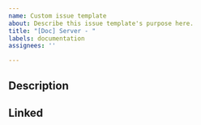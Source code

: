 ```yaml
---
name: Custom issue template
about: Describe this issue template's purpose here.
title: "[Doc] Server - "
labels: documentation
assignees: ''

---
```


## Description

<!-- 이곳에 설명 및 이슈를 작성해 주세요 -->

## Linked

<!-- 이곳에 참조 링크를 작성해 주세요 -->
